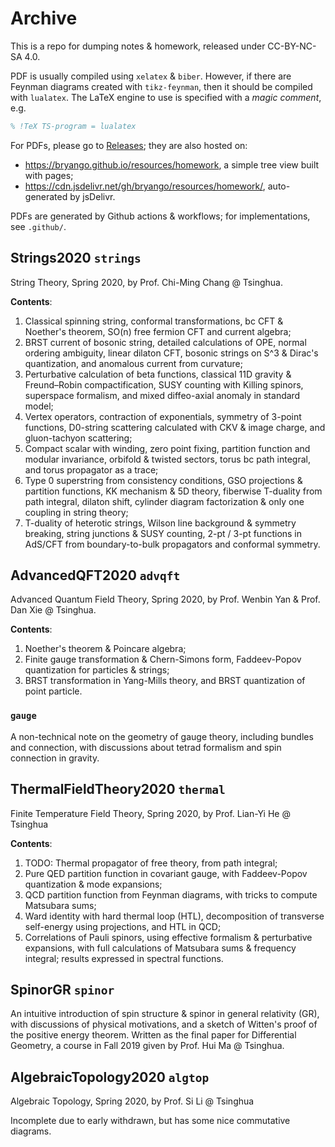 # Archive

This is a repo for dumping notes & homework, released under CC-BY-NC-SA 4.0. 

PDF is usually compiled using `xelatex` & `biber`. However, if there are Feynman diagrams created with `tikz-feynman`, then it should be compiled with `lualatex`. The LaTeX engine to use is specified with a _magic comment_, e.g.
```latex
% !TeX TS-program = lualatex
```

For PDFs, please go to [Releases](https://github.com/bryango/Homework/releases/latest); they are also hosted on:
- https://bryango.github.io/resources/homework, a simple tree view built with pages;
- https://cdn.jsdelivr.net/gh/bryango/resources/homework/, auto-generated by jsDelivr.

PDFs are generated by Github actions & workflows; for implementations, see `.github/`. 

## Strings2020 `strings`

String Theory, Spring 2020, by Prof. Chi-Ming Chang @ Tsinghua. 

**Contents**:
1. Classical spinning string, conformal transformations, bc CFT & Noether's theorem, SO(n) free fermion CFT and current algebra;
2. BRST current of bosonic string, detailed calculations of OPE, normal ordering ambiguity, linear dilaton CFT, bosonic strings on S^3 & Dirac's quantization, and anomalous current from curvature;
3. Perturbative calculation of beta functions, classical 11D gravity & Freund–Robin compactification, SUSY counting with Killing spinors, superspace formalism, and mixed diffeo-axial anomaly in standard model;
4. Vertex operators, contraction of exponentials, symmetry of 3-point functions, D0-string scattering calculated with CKV & image charge, and gluon-tachyon scattering;
5. Compact scalar with winding, zero point fixing, partition function and modular invariance, orbifold & twisted sectors, torus bc path integral, and torus propagator as a trace;
6. Type 0 superstring from consistency conditions, GSO projections & partition functions, KK mechanism & 5D theory, fiberwise T-duality from path integral, dilaton shift, cylinder diagram factorization & only one coupling in string theory;
7. T-duality of heterotic strings, Wilson line background & symmetry breaking, string junctions & SUSY counting, 2-pt / 3-pt functions in AdS/CFT from boundary-to-bulk propagators and conformal symmetry. 

## AdvancedQFT2020 `advqft`

Advanced Quantum Field Theory, Spring 2020, by Prof. Wenbin Yan & Prof. Dan Xie @ Tsinghua. 

**Contents**:
1. Noether's theorem & Poincare algebra;
2. Finite gauge transformation & Chern-Simons form, Faddeev-Popov quantization for particles & strings;
3. BRST transformation in Yang-Mills theory, and BRST quantization of point particle.

### `gauge`

A non-technical note on the geometry of gauge theory, including bundles and connection, with discussions about tetrad formalism and spin connection in gravity. 

## ThermalFieldTheory2020 `thermal`

Finite Temperature Field Theory, Spring 2020, by Prof. Lian-Yi He @ Tsinghua

**Contents**:
1. TODO: Thermal propagator of free theory, from path integral;
2. Pure QED partition function in covariant gauge, with Faddeev-Popov quantization & mode expansions;
3. QCD partition function from Feynman diagrams, with tricks to compute Matsubara sums;
4. Ward identity with hard thermal loop (HTL), decomposition of transverse self-energy using projections, and HTL in QCD;
5. Correlations of Pauli spinors, using effective formalism & perturbative expansions, with full calculations of Matsubara sums & frequency integral; results expressed in spectral functions.

## SpinorGR `spinor`

An intuitive introduction of spin structure & spinor in general relativity (GR), with discussions of physical motivations, and a sketch of Witten's proof of the positive energy theorem. Written as the final paper for Differential Geometry, a course in Fall 2019 given by Prof. Hui Ma @ Tsinghua.

## AlgebraicTopology2020 `algtop`

Algebraic Topology, Spring 2020, by Prof. Si Li @ Tsinghua

Incomplete due to early withdrawn, but has some nice commutative diagrams.
